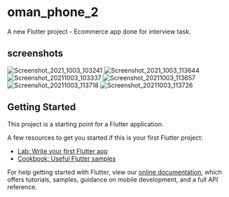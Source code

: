 # oman_phone_2

A new Flutter project - Ecommerce app done for interview task.

## screenshots
![Screenshot_2021_1003_103241](https://user-images.githubusercontent.com/69787389/135742369-dc9f8c00-75bf-4c2f-833f-dc32060310b2.jpg)
![Screenshot_2021_1003_113644](https://user-images.githubusercontent.com/69787389/135742374-3a0b3f22-22d1-4da1-ae65-6f68a621598b.jpg)
![Screenshot_20211003_103337](https://user-images.githubusercontent.com/69787389/135742379-165fc6df-a39f-4fde-910e-d4fb9422701b.jpg)
![Screenshot_20211003_113657](https://user-images.githubusercontent.com/69787389/135742383-8023b13e-b6c5-4d97-ba34-041a72fd7984.jpg)
![Screenshot_20211003_113718](https://user-images.githubusercontent.com/69787389/135742386-6afdee4b-eb76-464a-afcb-7599e7b96d01.jpg)
![Screenshot_20211003_113726](https://user-images.githubusercontent.com/69787389/135742392-1301aa6b-62a7-431e-a7b2-23e053417c0a.jpg)



## Getting Started

This project is a starting point for a Flutter application.

A few resources to get you started if this is your first Flutter project:

- [Lab: Write your first Flutter app](https://flutter.dev/docs/get-started/codelab)
- [Cookbook: Useful Flutter samples](https://flutter.dev/docs/cookbook)

For help getting started with Flutter, view our
[online documentation](https://flutter.dev/docs), which offers tutorials,
samples, guidance on mobile development, and a full API reference.
